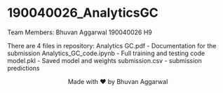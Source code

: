 # 190040026_AnalyticsGC

Team Members: Bhuvan Aggarwal 190040026 H9

There are 4 files in repository:
Analytics GC.pdf - Documentation for the submission
Analytics_GC_code.ipynb  - Full training and testing code 
model.pkl - Saved model and weights
submission.csv - submission predictions

<center><p align='center'> Made with ❤️ by Bhuvan Aggarwal </p></center>
